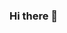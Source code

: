 ### Hi there 👋

<div data-iframe-width="150" data-iframe-height="270" data-share-badge-id="e3140ba3-ff0b-490a-8fb5-12c1ce580a5b" data-share-badge-host="https://www.credly.com"></div><script type="text/javascript" async src="//cdn.credly.com/assets/utilities/embed.js"></script>
